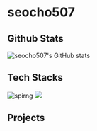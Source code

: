 # seocho507

## Github Stats
![seocho507's GitHub stats](https://github-readme-stats.vercel.app/api?username=seocho507)

## Tech Stacks
![spirng](https://img.shields.io/badge/Spring-6DB33F?style=for-the-badge&logo=spring&logoColor=white)
<img src="https://img.shields.io/badge/springboot-6DB33F?style=for-the-badge&logo=springboot&logoColor=white">
## Projects
